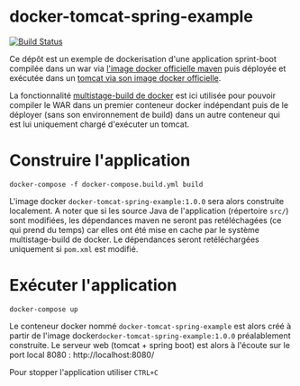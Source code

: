 # docker-tomcat-spring-example

[![Build Status](https://travis-ci.org/kerphi/docker-tomcat-spring-example.svg?branch=master)](https://travis-ci.org/kerphi/docker-tomcat-spring-example)

Ce dépôt est un exemple de dockerisation d'une application sprint-boot compilée dans un war via [l'image docker officielle maven](https://hub.docker.com/_/maven) puis déployée et exécutée dans un [tomcat via son image docker officielle](https://hub.docker.com/_/tomcat).

La fonctionnalité [multistage-build de docker](https://docs.docker.com/engine/userguide/eng-image/multistage-build/) est ici utilisée pour pouvoir compiler le WAR dans un premier conteneur docker indépendant puis de le déployer (sans son environnement de build) dans un autre conteneur qui est lui uniquement chargé d'exécuter un tomcat.

# Construire l'application

```shell
docker-compose -f docker-compose.build.yml build
```

L'image docker `docker-tomcat-spring-example:1.0.0` sera alors construite localement. A noter que si les source Java de l'application (répertoire `src/`) sont modifiées, les dépendances maven ne seront pas retéléchagées (ce qui prend du temps) car elles ont été mise en cache par le système multistage-build de docker. Le dépendances seront retéléchargées uniquement si `pom.xml` est modifié.

# Exécuter l'application

```shell
docker-compose up
```

Le conteneur docker nommé `docker-tomcat-spring-example` est alors créé à partir de l'image docker`docker-tomcat-spring-example:1.0.0` préalablement construite. Le serveur web (tomcat + spring boot) est alors à l'écoute sur le port local 8080 : http://localhost:8080/

Pour stopper l'application utiliser `CTRL+C`